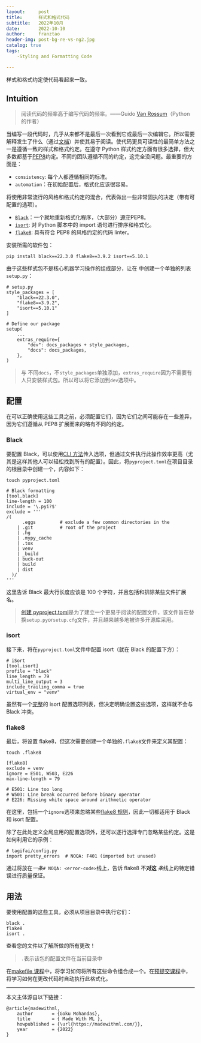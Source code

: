 ```yaml
---
layout:     post
title:      样式和格式代码
subtitle:   2022年10月
date:       2022-10-10
author:     franztao
header-img: post-bg-re-vs-ng2.jpg
catalog: true
tags:
    -Styling and Formatting Code

---
```


样式和格式约定使代码看起来一致。



## Intuition

> 阅读代码的频率高于编写代码的频率。——Guido [Van Rossum](https://en.wikipedia.org/wiki/Guido_van_Rossum)（Python 的作者）

当编写一段代码时，几乎从来都不是最后一次看到它或最后一次编辑它。所以需要解释发生了什么（通过[文档](https://franztao.github.io/2022/10/10/Documentation/)）并使其易于阅读。使代码更具可读性的最简单方法之一是遵循一致的样式和格式约定。在遵守 Python 样式约定方面有很多选择，但大多数都基于[PEP8](https://www.python.org/dev/peps/pep-0008/)约定。不同的团队遵循不同的约定，这完全没问题。最重要的方面是：

- `consistency`: 每个人都遵循相同的标准。
- `automation`：在初始配置后，格式化应该很容易。

将使用非常流行的风格和格式约定的混合，代表做出一些非常固执的决定（带有可配置的选项）。

- [`Black`](https://black.readthedocs.io/en/stable/)：一个就地重新格式化程序，（大部分）[遵守](https://black.readthedocs.io/en/stable/the_black_code_style/current_style.html)PEP8。
- [`isort`](https://pycqa.github.io/isort/): 对 Python 脚本中的 import 语句进行排序和格式化。
- [`flake8`](https://flake8.pycqa.org/en/latest/index.html): 具有符合 PEP8 的风格约定的代码 linter。

安装所需的软件包：

```
pip install black==22.3.0 flake8==3.9.2 isort==5.10.1
```

由于这些样式包不是核心机器学习操作的组成部分，让在 中创建一个单独的列表`setup.py`：

```
# setup.py
style_packages = [
    "black==22.3.0",
    "flake8==3.9.2",
    "isort==5.10.1"
]

# Define our package
setup(
    ...
    extras_require={
        "dev": docs_packages + style_packages,
        "docs": docs_packages,
    },
)

```



> 与 不同`docs`，不`style_packages`单独添加，`extras_require`因为不需要有人只安装样式包。所以可以将它添加到`dev`选项中。

## 配置

在可以正确使用这些工具之前，必须配置它们，因为它们之间可能存在一些差异，因为它们遵循从 PEP8 扩展而来的略有不同的约定。

### Black

要配置 Black，可以使用[CLI 方法](https://black.readthedocs.io/en/stable/usage_and_configuration/the_basics.html#command-line-options)传入选项，但通过文件执行此操作效率更高（尤其是这样其他人可以轻松找到所有的配置）。因此，将`pyproject.toml`在项目目录的根目录中创建一个，内容如下：

`touch pyproject.toml`

```
# Black formatting
[tool.black]
line-length = 100
include = '\.pyi?$'
exclude = '''
/(
      .eggs         # exclude a few common directories in the
    | .git          # root of the project
    | .hg
    | .mypy_cache
    | .tox
    | venv
    | _build
    | buck-out
    | build
    | dist
  )/
'''

```





这里告诉 Black 最大行长度应该是 100 个字符，并且包括和排除某些文件扩展名。

> [创建 pyproject.toml](https://www.python.org/dev/peps/pep-0518/#file-format)是为了建立一个更易于阅读的配置文件，该文件旨在替换`setup.py`or`setup.cfg`文件，并且越来越多地被许多开源库采用。

### isort

接下来，将在`pyproject.toml`文件中配置 isort（就在 Black 的配置下方）：

```
# iSort
[tool.isort]
profile = "black"
line_length = 79
multi_line_output = 3
include_trailing_comma = true
virtual_env = "venv"

```



虽然有一个[完整](https://pycqa.github.io/isort/docs/configuration/options)的 isort 配置选项列表，但决定明确设置这些选项，这样就不会与 Black 冲突。

### flake8

最后，将设置 flake8，但这次需要创建一个单独的`.flake8`文件来定义其配置：

`touch .flake8`

```
[flake8]
exclude = venv
ignore = E501, W503, E226
max-line-length = 79

# E501: Line too long
# W503: Line break occurred before binary operator
# E226: Missing white space around arithmetic operator

```





在这里，包括一个`ignore`选项来忽略某些[flake8 规则](https://www.flake8rules.com/)，因此一切都适用于 Black 和 isort 配置。

除了在此处定义全局应用的配置选项外，还可以逐行选择专门忽略某些约定。这是如何利用它的示例：

```
# tagifai/config.py
import pretty_errors  # NOQA: F401 (imported but unused)

```



通过将放在*一条*`# NOQA: <error-code>`线上，告诉 flake8 不**对这** *条*线上的特定错误进行质量保证。

## 用法

要使用配置的这些工具，必须从项目目录中执行它们：

```
black .
flake8
isort .

```

查看您的文件以了解所做的所有更改！

> `.`表示该包的配置文件在当前目录中

在[makefile 课程](https://franztao.github.io/2022/10/10/Makefile/)中，将学习如何将所有这些命令组合成一个。在[预提交课程](https://pre-commit.com/)中，将学习如何在更改代码时自动执行此格式化。

___

本文主体源自以下链接：

```
@article{madewithml,
    author       = {Goku Mohandas},
    title        = { Made With ML },
    howpublished = {\url{https://madewithml.com/}},
    year         = {2022}
}
```